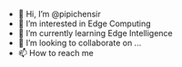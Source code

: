 - 👋 Hi, I’m @pipichensir
- 👀 I’m interested in Edge Computing
- 🌱 I’m currently learning Edge Intelligence
- 💞️ I’m looking to collaborate on ...
- 📫 How to reach me 

<!---
pipichensir/pipichensir is a ✨ special ✨ repository because its `README.md` (this file) appears on your GitHub profile.
You can click the Preview link to take a look at your changes.
--->
